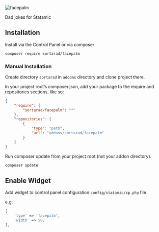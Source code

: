 ![facepalm](https://laravel-og.beyondco.de/Facepalm.png?theme=light&packageName=sortarad%2Ffacepalm&pattern=architect&style=style_1&description=The+world+needs+more+dad+jokes.&md=1&showWatermark=0&fontSize=150px&images=emoji-happy&widths=auto&heights=200)

Dad jokes for Statamic

## Installation

Install via the Control Panel or via composer

```bash
composer require sortarad/facepalm
```

### Manual Installation

Create directory `sortarad` in `addons` directory and clone project there.

In your project root’s composer.json, add your package to the require and repositories sections, like so:

```json
{
    "require": {
        "sortarad/facepalm": "*"
    },
    "repositories": [
        {
            "type": "path",
            "url": "addons/sortarad/facepalm"
        }
    ]
}
```

Run composer update from your project root (not your addon directory).

```bash
composer update
```

## Enable Widget

Add widget to control panel configuration `config/statamic/cp.php` file.

e.g:
```php
[
	'type' => 'facepalm',
	'width' => 50,
],
```
